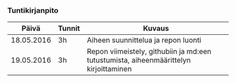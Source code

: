 ### Tuntikirjanpito
Päivä | Tunnit | Kuvaus
--------------- | ----- | ------
18.05.2016 | 3h | Aiheen suunnittelua ja repon luonti
19.05.2016 | 3h | Repon viimeistely, githubiin ja md:een tutustumista, aiheenmäärittelyn kirjoittaminen
